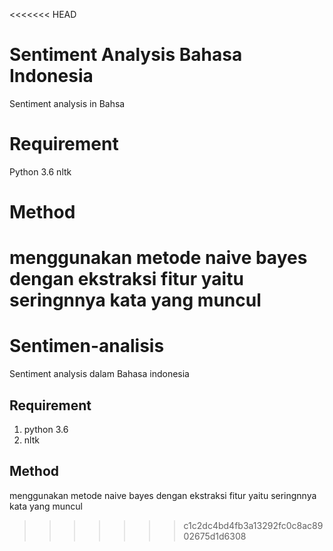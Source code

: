 <<<<<<< HEAD
# Sentiment Analysis Bahasa Indonesia
Sentiment analysis in Bahsa
# Requirement
Python 3.6
nltk

# Method
menggunakan metode naive bayes dengan ekstraksi fitur yaitu seringnnya kata yang muncul
=======
# Sentimen-analisis
Sentiment analysis dalam Bahasa indonesia

## Requirement
1. python 3.6
2. nltk

## Method
menggunakan metode naive bayes dengan ekstraksi fitur yaitu seringnnya kata yang muncul
>>>>>>> c1c2dc4bd4fb3a13292fc0c8ac8902675d1d6308

